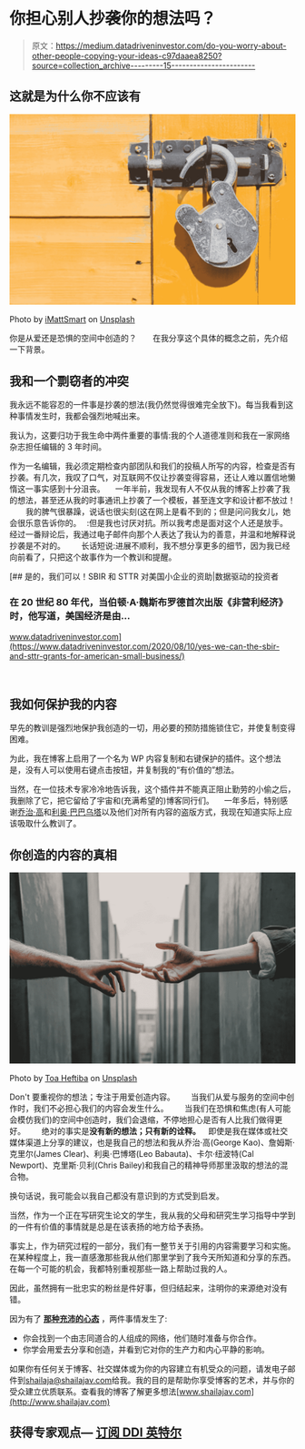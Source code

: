 # 你担心别人抄袭你的想法吗？

> 原文：<https://medium.datadriveninvestor.com/do-you-worry-about-other-people-copying-your-ideas-c97daaea8250?source=collection_archive---------15----------------------->

## 这就是为什么你不应该有

![](img/6f0b45dd241b9ae04a2c8bad15fdb5f7.png)

Photo by [iMattSmart](https://unsplash.com/@imattsmart?utm_source=unsplash&utm_medium=referral&utm_content=creditCopyText) on [Unsplash](https://unsplash.com/s/photos/lock?utm_source=unsplash&utm_medium=referral&utm_content=creditCopyText)

你是从爱还是恐惧的空间中创造的？⠀
⠀
在我分享这个具体的概念之前，先介绍一下背景。⠀

## 我和一个剽窃者的冲突

我永远不能容忍的一件事是抄袭的想法(我仍然觉得很难完全放下)。每当我看到这种事情发生时，我都会强烈地喊出来。⠀

我认为，这要归功于我生命中两件重要的事情:我的个人道德准则和我在一家网络杂志担任编辑的 3 年时间。

作为一名编辑，我必须定期检查内部团队和我们的投稿人所写的内容，检查是否有抄袭。有几次，我叹了口气，对互联网不仅让抄袭变得容易，还让人难以置信地懒惰这一事实感到十分沮丧。
⠀
一年半前，我发现有人不仅从我的博客上抄袭了我的想法，甚至还从我的时事通讯上抄袭了一个模板，甚至连文字和设计都不放过！⠀
⠀
我的脾气很暴躁，说话也很尖刻(这在网上是看不到的；但是问问我女儿，她会很乐意告诉你的。⠀:但是我也讨厌对抗。所以我考虑是面对这个人还是放手。经过一番辩论后，我通过电子邮件向那个人表达了我认为的善意，并温和地解释说抄袭是不对的。⠀
⠀
长话短说:进展不顺利，我不想分享更多的细节，因为我已经向前看了，只把这个故事作为一个教训和提醒。⠀

[](https://www.datadriveninvestor.com/2020/08/10/yes-we-can-the-sbir-and-sttr-grants-for-american-small-business/) [## 是的，我们可以！SBIR 和 STTR 对美国小企业的资助|数据驱动的投资者

### 在 20 世纪 80 年代，当伯顿·A·魏斯布罗德首次出版《非营利经济》时，他写道，美国经济是由…

www.datadriveninvestor.com](https://www.datadriveninvestor.com/2020/08/10/yes-we-can-the-sbir-and-sttr-grants-for-american-small-business/) 

⠀

## 我如何保护我的内容

早先的教训是强烈地保护我创造的一切，用必要的预防措施锁住它，并使复制变得困难。⠀

为此，我在博客上启用了一个名为 WP 内容复制和右键保护的插件。这个想法是，没有人可以使用右键点击按钮，并复制我的“有价值的”想法。

当然，在一位技术专家冷冷地告诉我，这个插件并不能真正阻止勤劳的小偷之后，我删除了它，把它留给了宇宙和(充满希望的)博客同行们。
⠀
一年多后，特别感谢[乔治·高](https://www.georgekao.com/blog/uncopyright)和[利奥·巴巴乌塔](https://zenhabits.net/uncopyright/)以及他们对所有内容的盗版方式，我现在知道实际上应该吸取什么教训了。⠀

## 你创造的内容的真相

![](img/6b50515ce7b9c20d6337901054231ed7.png)

Photo by [Toa Heftiba](https://unsplash.com/@heftiba?utm_source=unsplash&utm_medium=referral&utm_content=creditCopyText) on [Unsplash](https://unsplash.com/s/photos/human-helping?utm_source=unsplash&utm_medium=referral&utm_content=creditCopyText)

️Don't 要重视你的想法；专注于用爱创造内容。⠀
⠀
当我们从爱与服务的空间中创作时，我们不必担心我们的内容会发生什么。⠀
⠀
当我们在恐惧和焦虑(有人可能会模仿我们)的空间中创造时，我们会退缩，不停地担心是否有人比我们做得更好。⠀
⠀
绝对的事实是**没有新的想法；只有新的诠释。⠀**
即使是我在媒体或社交媒体渠道上分享的建议，也是我自己的想法和我从乔治·高(George Kao)、詹姆斯·克里尔(James Clear)、利奥·巴博塔(Leo Babauta)、卡尔·纽波特(Cal Newport)、克里斯·贝利(Chris Bailey)和我自己的精神导师那里汲取的想法的混合物。⠀

换句话说，我可能会以我自己都没有意识到的方式受到启发。

当然，作为一个正在写研究生论文的学生，我从我的父母和研究生学习指导中学到的一件有价值的事情就是总是在该表扬的地方给予表扬。

事实上，作为研究过程的一部分，我们有一整节关于引用的内容需要学习和实施。在某种程度上，我一直感激那些我从他们那里学到了我今天所知道和分享的东西。在每一个可能的机会，我都特别重视那些一路上帮助过我的人。

因此，虽然拥有一批忠实的粉丝是件好事，但归结起来，注明你的来源绝对没有错。

因为有了 [**那种充沛的心态**](https://medium.com/an-idea/how-to-develop-an-abundance-mindset-9165bfdd72ba) ，两件事情发生了:

*   你会找到一个由志同道合的人组成的网络，他们随时准备与你合作。
*   你学会用爱去分享和创造，并看到它对你的生产力和内心平静的影响。⠀

如果你有任何关于博客、社交媒体或为你的内容建立有机受众的问题，请发电子邮件到[shailaja@shailajav.com](mailto:shailaja@shailajav.com)给我。我的目的是帮助你享受博客的艺术，并与你的受众建立优质联系。查看我的博客了解更多想法[www.shailajav.com](http://www.shailajav.com)

## 获得专家观点— [订阅 DDI 英特尔](https://datadriveninvestor.com/ddi-intel)